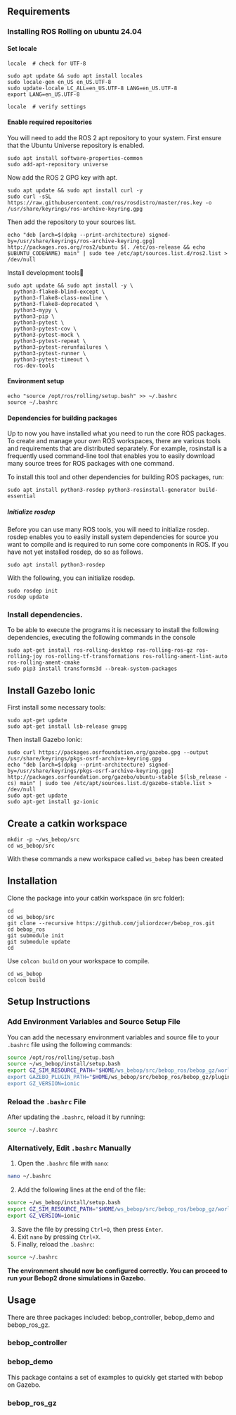 ## Requirements

### Installing ROS Rolling on ubuntu 24.04
#### Set locale
```
locale  # check for UTF-8

sudo apt update && sudo apt install locales
sudo locale-gen en_US en_US.UTF-8
sudo update-locale LC_ALL=en_US.UTF-8 LANG=en_US.UTF-8
export LANG=en_US.UTF-8

locale  # verify settings
```

#### Enable required repositories
You will need to add the ROS 2 apt repository to your system.
First ensure that the Ubuntu Universe repository is enabled.
```
sudo apt install software-properties-common
sudo add-apt-repository universe
```
Now add the ROS 2 GPG key with apt.
```
sudo apt update && sudo apt install curl -y
sudo curl -sSL https://raw.githubusercontent.com/ros/rosdistro/master/ros.key -o /usr/share/keyrings/ros-archive-keyring.gpg
```
Then add the repository to your sources list.
```
echo "deb [arch=$(dpkg --print-architecture) signed-by=/usr/share/keyrings/ros-archive-keyring.gpg] http://packages.ros.org/ros2/ubuntu $(. /etc/os-release && echo $UBUNTU_CODENAME) main" | sudo tee /etc/apt/sources.list.d/ros2.list > /dev/null
```
Install development tools
```
sudo apt update && sudo apt install -y \
  python3-flake8-blind-except \
  python3-flake8-class-newline \
  python3-flake8-deprecated \
  python3-mypy \
  python3-pip \
  python3-pytest \
  python3-pytest-cov \
  python3-pytest-mock \
  python3-pytest-repeat \
  python3-pytest-rerunfailures \
  python3-pytest-runner \
  python3-pytest-timeout \
  ros-dev-tools
```
#### Environment setup
```
echo "source /opt/ros/rolling/setup.bash" >> ~/.bashrc
source ~/.bashrc
```
#### Dependencies for building packages
Up to now you have installed what you need to run the core ROS packages. To create and manage your own ROS workspaces, there are various tools and requirements that are distributed separately. For example, rosinstall is a frequently used command-line tool that enables you to easily download many source trees for ROS packages with one command.

To install this tool and other dependencies for building ROS packages, run:
```
sudo apt install python3-rosdep python3-rosinstall-generator build-essential
```
##### Initialize rosdep
Before you can use many ROS tools, you will need to initialize rosdep. rosdep enables you to easily install system dependencies for source you want to compile and is required to run some core components in ROS. If you have not yet installed rosdep, do so as follows.
```
sudo apt install python3-rosdep
```
With the following, you can initialize rosdep.
```
sudo rosdep init
rosdep update
```

### Install dependencies.
To be able to execute the programs it is necessary to install the following dependencies, executing the following commands in the console
```
sudo apt-get install ros-rolling-desktop ros-rolling-ros-gz ros-rolling-joy ros-rolling-tf-transformations ros-rolling-ament-lint-auto ros-rolling-ament-cmake
sudo pip3 install transforms3d --break-system-packages
```

## Install Gazebo Ionic
First install some necessary tools:
```
sudo apt-get update
sudo apt-get install lsb-release gnupg
```
Then install Gazebo Ionic:
```
sudo curl https://packages.osrfoundation.org/gazebo.gpg --output /usr/share/keyrings/pkgs-osrf-archive-keyring.gpg
echo "deb [arch=$(dpkg --print-architecture) signed-by=/usr/share/keyrings/pkgs-osrf-archive-keyring.gpg] http://packages.osrfoundation.org/gazebo/ubuntu-stable $(lsb_release -cs) main" | sudo tee /etc/apt/sources.list.d/gazebo-stable.list > /dev/null
sudo apt-get update
sudo apt-get install gz-ionic
```

## Create a catkin workspace
```
mkdir -p ~/ws_bebop/src
cd ws_bebop/src
```
With these commands a new workspace called `ws_bebop` has been created


## Installation

Clone the package into your catkin workspace (in src folder): 
```
cd
cd ws_bebop/src
git clone --recursive https://github.com/juliordzcer/bebop_ros.git
cd bebop_ros
git submodule init
git submodule update
cd
```


Use `colcon build` on your workspace to compile.
```
cd ws_bebop
colcon build
```
## **Setup Instructions**

### **Add Environment Variables and Source Setup File**

You can add the necessary environment variables and source file to your `.bashrc` file using the following commands:

```bash
source /opt/ros/rolling/setup.bash
source ~/ws_bebop/install/setup.bash
export GZ_SIM_RESOURCE_PATH="$HOME/ws_bebop/src/bebop_ros/bebop_gz/worlds:$HOME/ws_bebop/src/>
export GAZEBO_PLUGIN_PATH="$HOME/ws_bebop/src/bebop_ros/bebop_gz/plugins/build"
export GZ_VERSION=ionic
```

### **Reload the `.bashrc` File**

After updating the `.bashrc`, reload it by running:

```bash
source ~/.bashrc
```

### **Alternatively, Edit `.bashrc` Manually**

1. Open the `.bashrc` file with `nano`:

```bash
nano ~/.bashrc
```

2. Add the following lines at the end of the file:

```bash
source ~/ws_bebop/install/setup.bash
export GZ_SIM_RESOURCE_PATH="$HOME/ws_bebop/src/bebop_ros/bebop_gz/worlds:$HOME/ws_bebop/src/bebop_ros/bebop_gz/models"
export GZ_VERSION=ionic
```

3. Save the file by pressing `Ctrl+O`, then press `Enter`.
4. Exit `nano` by pressing `Ctrl+X`.
5. Finally, reload the `.bashrc`:

```bash
source ~/.bashrc
```

**The environment should now be configured correctly. You can proceed to run your Bebop2 drone simulations in Gazebo.**

## Usage
There are three packages included: bebop_controller, bebop_demo and bebop_ros_gz.

### bebop_controller

### bebop_demo
This package contains a set of examples to quickly get started with bebop on Gazebo.

### bebop_ros_gz
